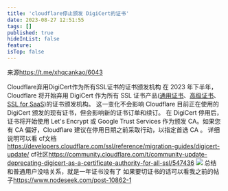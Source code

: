 ```yaml
---
title: 'cloudflare停止颁发 DigiCert的证书'
date: 2023-08-27 12:51:55
tags: []
published: true
hideInList: false
feature: 
isTop: false
---
```

来源<https://t.me/xhqcankao/6043>

Cloudflare弃用DigiCert作为所有SSL证书的证书颁发机构
在 2023 年下半年，Cloudflare 将开始弃用 DigiCert 作为所有 SSL 证书产品([通用证书](https://developers.cloudflare.com/ssl/reference/migration-guides/digicert-update/universal-certificates/)、[高级证书](https://developers.cloudflare.com/ssl/reference/migration-guides/digicert-update/advanced-certificates/)、[SSL for SaaS](https://developers.cloudflare.com/ssl/reference/migration-guides/digicert-update/custom-hostname-certificates/))的证书颁发机构。
这一变化不会影响 Cloudflare 目前正在使用的 DigiCert 颁发的现有证书，但会影响新的证书订单和续订。
在 DigiCert 停用后，证书将开始使用 Let's Encrypt 或 Google Trust Services 作为颁发 CA。如果您有 CA 偏好，Cloudflare 建议在停用日期之前采取行动，以指定首选 CA 。
详细说明可以看
cf文档<https://developers.cloudflare.com/ssl/reference/migration-guides/digicert-update/>
cf社区<https://community.cloudflare.com/t/community-update-deprecating-digicert-as-a-certificate-authority-for-all-ssl/547436>
![](https://s3.qklg.net/img/202310241252784.png)
总结
和普通用户没啥关系，就是一年证书没有了
如果要切证书的话可以看我之前的帖子<https://www.nodeseek.com/post-10862-1>
